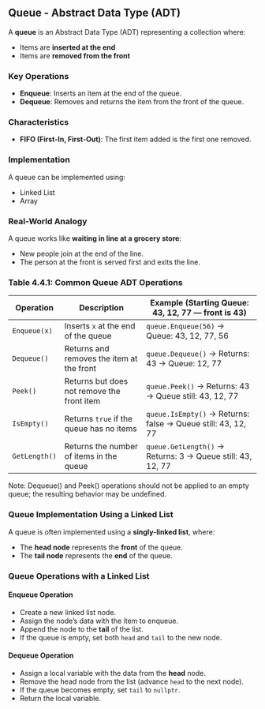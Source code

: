## Queue - Abstract Data Type (ADT)

A **queue** is an Abstract Data Type (ADT) representing a collection where:
- Items are **inserted at the end**
- Items are **removed from the front**

### Key Operations
- **Enqueue**: Inserts an item at the end of the queue.
- **Dequeue**: Removes and returns the item from the front of the queue.

### Characteristics
- **FIFO (First-In, First-Out)**: The first item added is the first one removed.

### Implementation
A queue can be implemented using:
- Linked List
- Array

### Real-World Analogy
A queue works like **waiting in line at a grocery store**:
- New people join at the end of the line.
- The person at the front is served first and exits the line.

### Table 4.4.1: Common Queue ADT Operations

| Operation     | Description                                      | Example (Starting Queue: 43, 12, 77 — front is 43)             |
|---------------|--------------------------------------------------|----------------------------------------------------------------|
| `Enqueue(x)`  | Inserts `x` at the end of the queue              | `queue.Enqueue(56)` → Queue: 43, 12, 77, 56                    |
| `Dequeue()`   | Returns and removes the item at the front        | `queue.Dequeue()` → Returns: 43 → Queue: 12, 77                |
| `Peek()`      | Returns but does not remove the front item       | `queue.Peek()` → Returns: 43 → Queue still: 43, 12, 77         |
| `IsEmpty()`   | Returns `true` if the queue has no items         | `queue.IsEmpty()` → Returns: false → Queue still: 43, 12, 77   |
| `GetLength()` | Returns the number of items in the queue         | `queue.GetLength()` → Returns: 3 → Queue still: 43, 12, 77     |

Note: Dequeue() and Peek() operations should not be applied to an empty queue; the resulting behavior may be undefined.

### Queue Implementation Using a Linked List

A queue is often implemented using a **singly-linked list**, where:
- The **head node** represents the **front** of the queue.
- The **tail node** represents the **end** of the queue.

### Queue Operations with a Linked List

#### Enqueue Operation
- Create a new linked list node.
- Assign the node’s data with the item to enqueue.
- Append the node to the **tail** of the list.
- If the queue is empty, set both `head` and `tail` to the new node.

#### Dequeue Operation
- Assign a local variable with the data from the **head** node.
- Remove the head node from the list (advance `head` to the next node).
- If the queue becomes empty, set `tail` to `nullptr`.
- Return the local variable.

